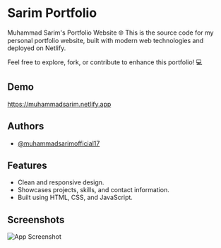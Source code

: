 
# Sarim Portfolio

Muhammad Sarim's Portfolio Website 🌐
This is the source code for my personal portfolio website, built with modern web technologies and deployed on Netlify.

Feel free to explore, fork, or contribute to enhance this portfolio! 💻

## Demo

https://muhammadsarim.netlify.app


## Authors

- [@muhammadsarimofficial17](https://www.github.com/MuhammadSarim18)


## Features

- Clean and responsive design.
- Showcases projects, skills, and contact information.
- Built using HTML, CSS, and JavaScript.


## Screenshots

![App Screenshot](https://f005.backblazeb2.com/file/github-banner-gif/home+page+desktop.png)

